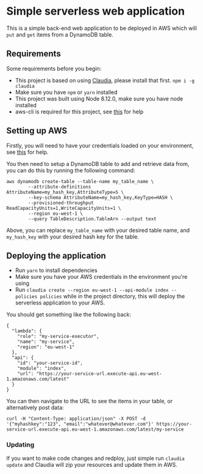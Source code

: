 # Simple serverless web application

This is a simple back-end web application to be deployed in AWS which will `put` and `get` items from a DynamoDB table.

## Requirements

Some requirements before you begin:

- This project is based on using [Claudia](https://claudiajs.com/documentation.html), please install that first. `npm i -g claudia` 
- Make sure you have `npm` or `yarn` installed
- This project was built using Node 8.12.0, make sure you have node installed
- aws-cli is required for this project, see [this](https://aws.amazon.com/cli/) for help

## Setting up AWS

Firstly, you will need to have your credentials loaded on your environment, see [this](https://docs.aws.amazon.com/cli/latest/userguide/cli-chap-configure.html) for help.  

You then need to setup a DynamoDB table to add and retrieve data from, you can do this by running the following command:

```
aws dynamodb create-table --table-name my_table_name \                                        
        --attribute-definitions AttributeName=my_hash_key,AttributeType=S \
        --key-schema AttributeName=my_hash_key,KeyType=HASH \
        --provisioned-throughput ReadCapacityUnits=1,WriteCapacityUnits=1 \
        --region eu-west-1 \
        --query TableDescription.TableArn --output text
```

Above, you can replace `my_table_name` with your desired table name, and `my_hash_key` with your desired hash key for the table.

## Deploying the application

- Run `yarn` to install dependencies
- Make sure you have your AWS credentials in the environment you're using
- Run `claudia create --region eu-west-1 --api-module index --policies policies` while in the project directory, this will deploy the serverless application to your AWS. 

You should get something like the following back: 

```
{
  "lambda": {
    "role": "my-service-executor",
    "name": "my-service",
    "region": "eu-west-1"
  },
  "api": {
    "id": "your-service-id",
    "module": "index",
    "url": "https://your-service-url.execute-api.eu-west-1.amazonaws.com/latest"
  }
}
```

You can then navigate to the URL to see the items in your table, or alternatively post data: 

```
curl -H "Content-Type: application/json" -X POST -d '{"myhashkey":"123", "email":"whatever@whatever.com"}' https://your-service-url.execute-api.eu-west-1.amazonaws.com/latest/my-service
```

### Updating 

If you want to make code changes and redploy, just simple run `claudia update` and Claudia will zip your resources and update them in AWS. 